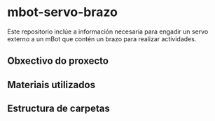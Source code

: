 # mbot-servo-brazo

Este repositorio inclúe a información necesaria para engadir un servo externo a un mBot que contén un brazo para realizar actividades.

## Obxectivo do proxecto

## Materiais utilizados

## Estructura de carpetas
